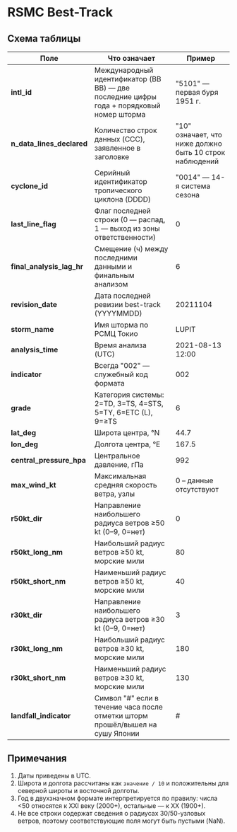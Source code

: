 # RSMC Best-Track

## Схема таблицы

| Поле | Что означает | Пример |
|------|--------------|--------|
| **intl_id** | Международный идентификатор (BB​​BB) — две последние цифры года + порядковый номер шторма | "5101" — первая буря 1951 г. |
| **n_data_lines_declared** | Количество строк данных (CCC), заявленное в заголовке | "10" означает, что ниже должно быть 10 строк наблюдений |
| **cyclone_id** | Серийный идентификатор тропического циклона (DDDD) | "0014" — 14-я система сезона |
| **last_line_flag** | Флаг последней строки (0 — распад, 1 — выход из зоны ответственности) | 0 |
| **final_analysis_lag_hr** | Смещение (ч) между последними данными и финальным анализом | 6 |
| **revision_date** | Дата последней ревизии best-track (YYYYMMDD) | 20211104 |
| **storm_name** | Имя шторма по РСМЦ Токио | LUPIT |
| **analysis_time** | Время анализа (UTC) | 2021-08-13 12:00 |
| **indicator** | Всегда "002" — служебный код формата | 002 |
| **grade** | Категория системы: 2=TD, 3=TS, 4=STS, 5=TY, 6=ETC (L), 9=≥TS | 6 |
| **lat_deg** | Широта центра, °N | 44.7 |
| **lon_deg** | Долгота центра, °E | 167.5 |
| **central_pressure_hpa** | Центральное давление, гПа | 992 |
| **max_wind_kt** | Максимальная средняя скорость ветра, узлы | 0 – данные отсутствуют |
| **r50kt_dir** | Направление наибольшего радиуса ветров ≥50 kt (0–9, 0=нет) | 0 |
| **r50kt_long_nm** | Наибольший радиус ветров ≥50 kt, морские мили | 80 |
| **r50kt_short_nm** | Наименьший радиус ветров ≥50 kt, морские мили | 40 |
| **r30kt_dir** | Направление наибольшего радиуса ветров ≥30 kt (0–9, 0=нет) | 3 |
| **r30kt_long_nm** | Наибольший радиус ветров ≥30 kt, морские мили | 180 |
| **r30kt_short_nm** | Наименьший радиус ветров ≥30 kt, морские мили | 130 |
| **landfall_indicator** | Символ "#" если в течение часа после отметки шторм прошёл/вышел на сушу Японии | # |

## Примечания

1. Даты приведены в UTC.
2. Широта и долгота рассчитаны как `значение / 10` и положительны для северной широты и восточной долготы.
3. Год в двухзначном формате интерпретируется по правилу: числа <50 относятся к XXI веку (2000+), остальные — к XX (1900+).
4. Не все строки содержат сведения о радиусах 30/50-узловых ветров, поэтому соответствующие поля могут быть пустыми (NaN).

